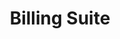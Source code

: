 ---
title: 'Billing Suite'
breadcrumb_title: "Billing Suite"
layout: 'block'
meta_title: 'Billing Suite - MultiSafepay Docs'
meta_description: "Sign up. Build and test your payments integration. Explore our products and services. Use our API Reference, SDKs, and wrappers. Get support."
logo: '/svgs/Billing Suite.svg'
short_description: 'Our advanced MultiSafepay Billing Suite offers a range of post-payment solutions suitable for your needs.'
weight: 30
data:
  - { title: 'AfterPay', url: 'afterpay', logo: '/logo/Payment_methods/AfterPay.svg' }
  - { title: 'Pay After Delivery', url: 'pay-after-delivery', logo: '/logo/Payment_methods/Pay_After_Delivery.svg' }
  - { title: 'Klarna', url: 'klarna', logo: '/logo/Payment_methods/Klarna.svg' }
  - { title: 'Betaal per Maand', url: 'betaalpermaand', logo: '/logo/Payment_methods/betaalpermaand.svg' }
  - { title: 'E-Invoicing', url: 'e-invoicing', logo: '/logo/Payment_methods/e-invoicing.svg' }
aliases: [/payment-methods/pay-after-delivery/]

--- 